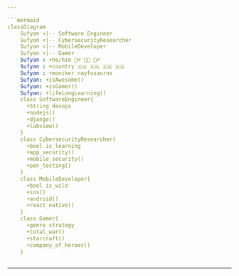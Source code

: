 ```yaml
---

```mermaid
classDiagram
    Sufyan <|-- Software Engineer
    Sufyan <|-- CybersecurityResearcher
    Sufyan <|-- MobileDeveloper
    Sufyan <|-- Gamer
    Sufyan : +he/him 🦸‍♂️ 👨‍🚀 🤦‍♂️
    Sufyan : +country 🇸🇬 🇸🇬 🇸🇬 🇸🇬
    Sufyan : +moniker nayfusaurus
    Sufyan: +isAwesome()
    Sufyan: +isGamer()
    Sufyan: +lifeLongLearning()
    class SoftwareEngineer{
      +String devops
      +nodejs()
      +django()
      +labview()
    }
    class CybersecurityResearcher{
      +bool is_learning
      +app_security()
      +mobile_security()
      +pen_testing()
    }
    class MobileDeveloper{
      +bool is_wild
      +ios()
      +android()
      +react_native()
    }
    class Gamer{
      +genre strategy
      +total_war()
      +starcraft()
      +company_of_heroes()
    }
    
```

---
```

